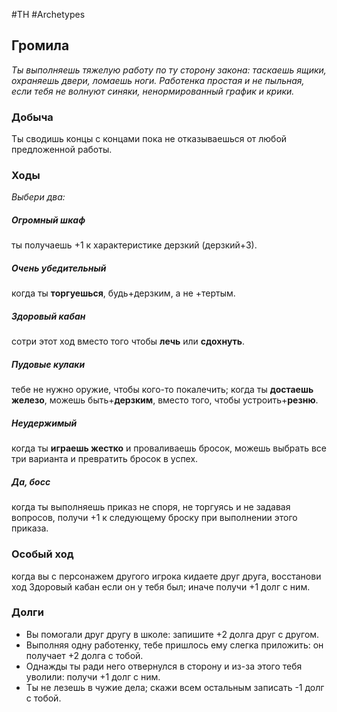#TH #Archetypes 

## Громила
*Ты выполняешь тяжелую работу по ту сторону закона: таскаешь ящики, охраняешь двери, ломаешь ноги. Работенка простая и не пыльная, если тебя не волнуют синяки, ненормированный график и крики.*

### Добыча
Ты сводишь концы с концами пока не отказываешься от любой предложенной работы.

### Ходы
*Выбери два:*

##### Огромный шкаф
ты получаешь +1 к характеристике дерзкий (дерзкий+3). 

##### Очень убедительный
когда ты **торгуешься**, будь+дерзким, а не +тертым. 

##### Здоровый кабан
сотри этот ход вместо того чтобы **лечь** или **сдохнуть**. 

##### Пудовые кулаки
тебе не нужно оружие, чтобы кого-то покалечить; когда ты **достаешь железо**, можешь быть+**дерзким**, вместо того, чтобы устроить+**резню**. 

##### Неудержимый
когда ты **играешь жестко** и проваливаешь бросок, можешь выбрать все три варианта и превратить бросок в успех. 

##### Да, босс
когда ты выполняешь приказ не споря, не торгуясь и не задавая вопросов, получи +1 к следующему броску при выполнении этого приказа.

### Особый ход
когда вы с персонажем другого игрока кидаете друг друга, восстанови ход Здоровый кабан если он у тебя был; иначе получи +1 долг с ним.

### Долги
- Вы помогали друг другу в школе: запишите +2 долга друг с другом. 
- Выполняя одну работенку, тебе пришлось ему слегка приложить: он получает +2 долга с тобой. 
- Однажды ты ради него отвернулся в сторону и из-за этого тебя уволили: получи +1 долг с ним. 
- Ты не лезешь в чужие дела; скажи всем остальным записать -1 долг с тобой.
